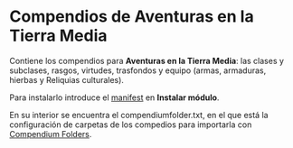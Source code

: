 # Compendios de Aventuras en la Tierra Media

Contiene los compendios para **Aventuras en la Tierra Media**: las clases y subclases, rasgos, virtudes, trasfondos y equipo (armas, armaduras, hierbas y Reliquias culturales).

Para instalarlo introduce el [manifest](https://raw.githubusercontent.com/WallaceMcGregor/aeltm-compendium/main/module.json) en **Instalar módulo**.

En su interior se encuentra el compendiumfolder.txt, en el que está la configuración de carpetas de los compedios para importarla con [Compendium Folders](https://github.com/earlSt1/vtt-compendium-folders).
